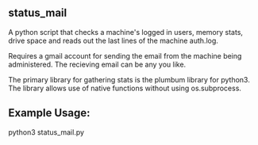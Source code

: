 ## status_mail

A python script that checks a machine's logged in users, memory stats, drive space and reads out the last lines of the machine auth.log. 

Requires a gmail account for sending the email from the machine being administered.  The recieving email can be any you like.    

The primary library for gathering stats is the plumbum library for python3.  The library allows use of native functions without using os.subprocess.

## Example Usage:

python3 status_mail.py

